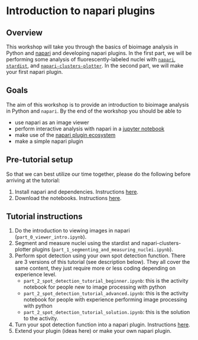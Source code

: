 # Introduction to napari plugins

## Overview
This workshop will take you through the basics of bioimage analysis in Python and [napari](https://www.napari.org) and developing napari plugins. In the first part, we will be performing some analysis of fluorescently-labeled nuclei with [`napari`](https://www.napari.org), [`stardist`](https://github.com/stardist/stardist), and [`napari-clusters-plotter`](https://github.com/BiAPoL/napari-clusters-plotter). In the second part, we will make your first napari plugin.


## Goals
The aim of this workshop is to provide an introduction to bioimage analysis in Python and `napari`. By the end of the workshop you should be able to
- use napari as an image viewer
- perform interactive analysis with napari in a [jupyter notebook](https://jupyter.org/)
- make use of the [napari plugin ecosystem](https://www.napari-hub.org/)
- make a simple napari plugin


## Pre-tutorial setup

So that we can best utilize our time together, please do the following before arriving at the tutorial:

1. Install napari and dependencies. Instructions [here](./napari_plugin_installation.md).
2. Download the notebooks. Instructions [here](./napari_plugin_notebook_setup.md).

## Tutorial instructions

1. Do the introduction to viewing images in napari (`part_0_viewer_intro.ipynb`).
3. Segment and measure nuclei using the stardist and napari-clusters-plotter plugins  (`part_1_segmenting_and_measuring_nuclei.ipynb`).
4. Perform spot detection using your own spot detection function. There are 3 versions of this tutorial (see description below). They all cover the same content, they just require more or less coding depending on experience level.
    - `part_2_spot_detection_tutorial_beginner.ipynb`: this is the activity notebook for people new to image processing with python
    - `part_2_spot_detection_tutorial_advanced.ipynb`: this is the activity notebook for people with experience performing image processing with python
    - `part_2_spot_detection_tutorial_solution.ipynb`: this is the solution to the activity.
5. Turn your spot detection function into a napari plugin. Instructions [here](./make_a_simple_plugin.md).
6. Extend your plugin (ideas here) or make your own napari plugin.
